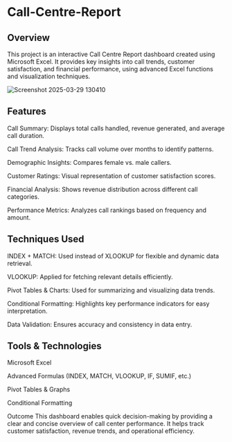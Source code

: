 # Call-Centre-Report
## Overview
This project is an interactive Call Centre Report dashboard created using Microsoft Excel. It provides key insights into call trends, customer satisfaction, and financial performance, using advanced Excel functions and visualization techniques.

![Screenshot 2025-03-29 130410](https://github.com/user-attachments/assets/5b44cdeb-c99c-4b4b-822d-fadf134bda8d)

## Features
Call Summary: Displays total calls handled, revenue generated, and average call duration.

Call Trend Analysis: Tracks call volume over months to identify patterns.

Demographic Insights: Compares female vs. male callers.

Customer Ratings: Visual representation of customer satisfaction scores.

Financial Analysis: Shows revenue distribution across different call categories.

Performance Metrics: Analyzes call rankings based on frequency and amount.

## Techniques Used
INDEX + MATCH: Used instead of XLOOKUP for flexible and dynamic data retrieval.

VLOOKUP: Applied for fetching relevant details efficiently.

Pivot Tables & Charts: Used for summarizing and visualizing data trends.

Conditional Formatting: Highlights key performance indicators for easy interpretation.

Data Validation: Ensures accuracy and consistency in data entry.

## Tools & Technologies
Microsoft Excel

Advanced Formulas (INDEX, MATCH, VLOOKUP, IF, SUMIF, etc.)

Pivot Tables & Graphs

Conditional Formatting

Outcome
This dashboard enables quick decision-making by providing a clear and concise overview of call center performance. It helps track customer satisfaction, revenue trends, and operational efficiency.

